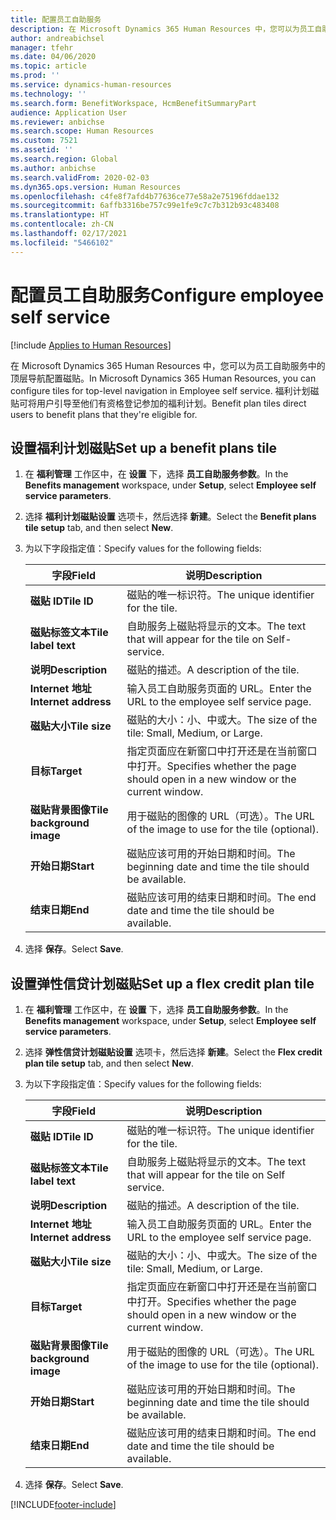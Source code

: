 ```yaml
---
title: 配置员工自助服务
description: 在 Microsoft Dynamics 365 Human Resources 中，您可以为员工自助服务中的顶层导航配置磁贴。
author: andreabichsel
manager: tfehr
ms.date: 04/06/2020
ms.topic: article
ms.prod: ''
ms.service: dynamics-human-resources
ms.technology: ''
ms.search.form: BenefitWorkspace, HcmBenefitSummaryPart
audience: Application User
ms.reviewer: anbichse
ms.search.scope: Human Resources
ms.custom: 7521
ms.assetid: ''
ms.search.region: Global
ms.author: anbichse
ms.search.validFrom: 2020-02-03
ms.dyn365.ops.version: Human Resources
ms.openlocfilehash: c4fe8f7afd4b77636ce77e58a2e75196fddae132
ms.sourcegitcommit: 6affb3316be757c99e1fe9c7c7b312b93c483408
ms.translationtype: HT
ms.contentlocale: zh-CN
ms.lasthandoff: 02/17/2021
ms.locfileid: "5466102"
---
```

# <a name="configure-employee-self-service"></a><span data-ttu-id="25521-103">配置员工自助服务</span><span class="sxs-lookup"><span data-stu-id="25521-103">Configure employee self service</span></span>

[!include [Applies to Human Resources](../includes/applies-to-hr.md)]

<span data-ttu-id="25521-104">在 Microsoft Dynamics 365 Human Resources 中，您可以为员工自助服务中的顶层导航配置磁贴。</span><span class="sxs-lookup"><span data-stu-id="25521-104">In Microsoft Dynamics 365 Human Resources, you can configure tiles for top-level navigation in Employee self service.</span></span> <span data-ttu-id="25521-105">福利计划磁贴可将用户引导至他们有资格登记参加的福利计划。</span><span class="sxs-lookup"><span data-stu-id="25521-105">Benefit plan tiles direct users to benefit plans that they're eligible for.</span></span>

## <a name="set-up-a-benefit-plans-tile"></a><span data-ttu-id="25521-106">设置福利计划磁贴</span><span class="sxs-lookup"><span data-stu-id="25521-106">Set up a benefit plans tile</span></span>

1. <span data-ttu-id="25521-107">在 **福利管理** 工作区中，在 **设置** 下，选择 **员工自助服务参数**。</span><span class="sxs-lookup"><span data-stu-id="25521-107">In the **Benefits management** workspace, under **Setup**, select **Employee self service parameters**.</span></span>

2. <span data-ttu-id="25521-108">选择 **福利计划磁贴设置** 选项卡，然后选择 **新建**。</span><span class="sxs-lookup"><span data-stu-id="25521-108">Select the **Benefit plans tile setup** tab, and then select **New**.</span></span>

3. <span data-ttu-id="25521-109">为以下字段指定值：</span><span class="sxs-lookup"><span data-stu-id="25521-109">Specify values for the following fields:</span></span>

   | <span data-ttu-id="25521-110">字段</span><span class="sxs-lookup"><span data-stu-id="25521-110">Field</span></span> | <span data-ttu-id="25521-111">说明</span><span class="sxs-lookup"><span data-stu-id="25521-111">Description</span></span> |
   | --- | --- |
   | <span data-ttu-id="25521-112">**磁贴 ID**</span><span class="sxs-lookup"><span data-stu-id="25521-112">**Tile ID**</span></span> | <span data-ttu-id="25521-113">磁贴的唯一标识符。</span><span class="sxs-lookup"><span data-stu-id="25521-113">The unique identifier for the tile.</span></span> |
   | <span data-ttu-id="25521-114">**磁贴标签文本**</span><span class="sxs-lookup"><span data-stu-id="25521-114">**Tile label text**</span></span> | <span data-ttu-id="25521-115">自助服务上磁贴将显示的文本。</span><span class="sxs-lookup"><span data-stu-id="25521-115">The text that will appear for the tile on Self-service.</span></span> |
   | <span data-ttu-id="25521-116">**说明**</span><span class="sxs-lookup"><span data-stu-id="25521-116">**Description**</span></span> | <span data-ttu-id="25521-117">磁贴的描述。</span><span class="sxs-lookup"><span data-stu-id="25521-117">A description of the tile.</span></span> |
   | <span data-ttu-id="25521-118">**Internet 地址**</span><span class="sxs-lookup"><span data-stu-id="25521-118">**Internet address**</span></span> | <span data-ttu-id="25521-119">输入员工自助服务页面的 URL。</span><span class="sxs-lookup"><span data-stu-id="25521-119">Enter the URL to the employee self service page.</span></span> |
   | <span data-ttu-id="25521-120">**磁贴大小**</span><span class="sxs-lookup"><span data-stu-id="25521-120">**Tile size**</span></span> | <span data-ttu-id="25521-121">磁贴的大小：小、中或大。</span><span class="sxs-lookup"><span data-stu-id="25521-121">The size of the tile: Small, Medium, or Large.</span></span> |
   | <span data-ttu-id="25521-122">**目标**</span><span class="sxs-lookup"><span data-stu-id="25521-122">**Target**</span></span> | <span data-ttu-id="25521-123">指定页面应在新窗口中打开还是在当前窗口中打开。</span><span class="sxs-lookup"><span data-stu-id="25521-123">Specifies whether the page should open in a new window or the current window.</span></span> |
   | <span data-ttu-id="25521-124">**磁贴背景图像**</span><span class="sxs-lookup"><span data-stu-id="25521-124">**Tile background image**</span></span> | <span data-ttu-id="25521-125">用于磁贴的图像的 URL（可选）。</span><span class="sxs-lookup"><span data-stu-id="25521-125">The URL of the image to use for the tile (optional).</span></span> |
   | <span data-ttu-id="25521-126">**开始日期**</span><span class="sxs-lookup"><span data-stu-id="25521-126">**Start**</span></span> | <span data-ttu-id="25521-127">磁贴应该可用的开始日期和时间。</span><span class="sxs-lookup"><span data-stu-id="25521-127">The beginning date and time the tile should be available.</span></span> |
   | <span data-ttu-id="25521-128">**结束日期**</span><span class="sxs-lookup"><span data-stu-id="25521-128">**End**</span></span> | <span data-ttu-id="25521-129">磁贴应该可用的结束日期和时间。</span><span class="sxs-lookup"><span data-stu-id="25521-129">The end date and time the tile should be available.</span></span> |

4. <span data-ttu-id="25521-130">选择 **保存**。</span><span class="sxs-lookup"><span data-stu-id="25521-130">Select **Save**.</span></span>

## <a name="set-up-a-flex-credit-plan-tile"></a><span data-ttu-id="25521-131">设置弹性信贷计划磁贴</span><span class="sxs-lookup"><span data-stu-id="25521-131">Set up a flex credit plan tile</span></span>

1. <span data-ttu-id="25521-132">在 **福利管理** 工作区中，在 **设置** 下，选择 **员工自助服务参数**。</span><span class="sxs-lookup"><span data-stu-id="25521-132">In the **Benefits management** workspace, under **Setup**, select **Employee self service parameters**.</span></span>

2. <span data-ttu-id="25521-133">选择 **弹性信贷计划磁贴设置** 选项卡，然后选择 **新建**。</span><span class="sxs-lookup"><span data-stu-id="25521-133">Select the **Flex credit plan tile setup** tab, and then select **New**.</span></span>

3. <span data-ttu-id="25521-134">为以下字段指定值：</span><span class="sxs-lookup"><span data-stu-id="25521-134">Specify values for the following fields:</span></span>

   | <span data-ttu-id="25521-135">字段</span><span class="sxs-lookup"><span data-stu-id="25521-135">Field</span></span> | <span data-ttu-id="25521-136">说明</span><span class="sxs-lookup"><span data-stu-id="25521-136">Description</span></span> |
   | --- | --- |
   | <span data-ttu-id="25521-137">**磁贴 ID**</span><span class="sxs-lookup"><span data-stu-id="25521-137">**Tile ID**</span></span> | <span data-ttu-id="25521-138">磁贴的唯一标识符。</span><span class="sxs-lookup"><span data-stu-id="25521-138">The unique identifier for the tile.</span></span> |
   | <span data-ttu-id="25521-139">**磁贴标签文本**</span><span class="sxs-lookup"><span data-stu-id="25521-139">**Tile label text**</span></span> | <span data-ttu-id="25521-140">自助服务上磁贴将显示的文本。</span><span class="sxs-lookup"><span data-stu-id="25521-140">The text that will appear for the tile on Self service.</span></span> |
   | <span data-ttu-id="25521-141">**说明**</span><span class="sxs-lookup"><span data-stu-id="25521-141">**Description**</span></span> | <span data-ttu-id="25521-142">磁贴的描述。</span><span class="sxs-lookup"><span data-stu-id="25521-142">A description of the tile.</span></span> |
   | <span data-ttu-id="25521-143">**Internet 地址**</span><span class="sxs-lookup"><span data-stu-id="25521-143">**Internet address**</span></span> | <span data-ttu-id="25521-144">输入员工自助服务页面的 URL。</span><span class="sxs-lookup"><span data-stu-id="25521-144">Enter the URL to the employee self service page.</span></span> |
   | <span data-ttu-id="25521-145">**磁贴大小**</span><span class="sxs-lookup"><span data-stu-id="25521-145">**Tile size**</span></span> | <span data-ttu-id="25521-146">磁贴的大小：小、中或大。</span><span class="sxs-lookup"><span data-stu-id="25521-146">The size of the tile: Small, Medium, or Large.</span></span> |
   | <span data-ttu-id="25521-147">**目标**</span><span class="sxs-lookup"><span data-stu-id="25521-147">**Target**</span></span> | <span data-ttu-id="25521-148">指定页面应在新窗口中打开还是在当前窗口中打开。</span><span class="sxs-lookup"><span data-stu-id="25521-148">Specifies whether the page should open in a new window or the current window.</span></span> |
   | <span data-ttu-id="25521-149">**磁贴背景图像**</span><span class="sxs-lookup"><span data-stu-id="25521-149">**Tile background image**</span></span> | <span data-ttu-id="25521-150">用于磁贴的图像的 URL（可选）。</span><span class="sxs-lookup"><span data-stu-id="25521-150">The URL of the image to use for the tile (optional).</span></span> |
   | <span data-ttu-id="25521-151">**开始日期**</span><span class="sxs-lookup"><span data-stu-id="25521-151">**Start**</span></span> | <span data-ttu-id="25521-152">磁贴应该可用的开始日期和时间。</span><span class="sxs-lookup"><span data-stu-id="25521-152">The beginning date and time the tile should be available.</span></span> |
   | <span data-ttu-id="25521-153">**结束日期**</span><span class="sxs-lookup"><span data-stu-id="25521-153">**End**</span></span> | <span data-ttu-id="25521-154">磁贴应该可用的结束日期和时间。</span><span class="sxs-lookup"><span data-stu-id="25521-154">The end date and time the tile should be available.</span></span> |

4. <span data-ttu-id="25521-155">选择 **保存**。</span><span class="sxs-lookup"><span data-stu-id="25521-155">Select **Save**.</span></span>


[!INCLUDE[footer-include](../includes/footer-banner.md)]